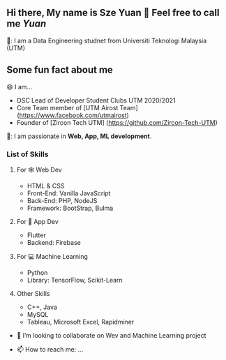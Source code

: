 ## Hi there, My name is **Sze Yuan** 👋 Feel free to call me *Yuan*
🔭: I am a Data Engineering studnet from Universiti Teknologi Malaysia (UTM)


## Some fun fact about me
:smile: I am... 
- DSC Lead of Developer Student Clubs UTM 2020/2021
- Core Team member of [UTM Airost Team] (https://www.facebook.com/utmairost)
- Founder of [Zircon Tech UTM] (https://github.com/Zircon-Tech-UTM)

🌱: I am passionate in **Web, App, ML development**.


### List of Skills
1. For :spider_web: Web Dev 
   - HTML & CSS
   - Front-End: Vanilla JavaScript
   - Back-End: PHP, NodeJS
   - Framework: BootStrap, Bulma

2. For :iphone: App Dev 
   - Flutter
   - Backend: Firebase

3. For :computer: Machine Learning 
   - Python
   - Library: TensorFlow, Scikit-Learn

4. Other Skills
   - C++, Java
   - MySQL
   - Tableau, Microsoft Excel, Rapidminer



- 👯 I’m looking to collaborate on Wev and Machine Learning project


- 📫 How to reach me: ...

